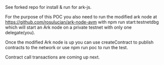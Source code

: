 See forked repo for install & run for ark-js.

For the purpose of this POC you also need to run the modified ark node at  https://github.com/rosulucian/ark-node-avm with npm run start:testnetdbg which will start an Ark node on a private testnet with only one delegate(you).

Once the modified Ark node is up you can use createContract to publish contracts to the network or use npm run poc to run the test.

Contract call transactions are coming up next.